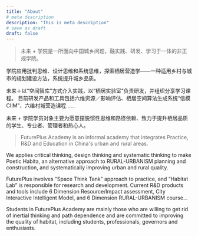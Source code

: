 ```yaml
---
title: "About"
# meta description
description: "This is meta description"
# save as draft
draft: false
---
```


> 未来 + 学院是一所面向中国城乡问题，融实践、研发、学习于一体的非正规学院。

学院应用批判思维、设计思维和系统思维，探索栖居营造学——一种适用乡村与城市的规划建设方法，系统提升城乡品质。

未来＋以“空间智库”方式介入实践，以“栖居实验室”负责研发，并组织分享学习课程。
目前研发产品和工具包括六维资源／影响评估、栖居空间算法生成系统“信模 CIIM”、六维村城营造课程......

未来 + 学院学员对象主要为愿意摆脱惯性思维和路径依赖、致力于提升栖居品质的学生、专业者、管理者和热心人。



> FuturePlus Academy is an informal academy that integrates Practice, R&D and Education in China's urban and rural areas. 

We applies critical thinking, design thinking and systematic thinking to make Poetic Habita, an alternative approach to RURAL-URBANISM planning and construction, and systematically improving urban and rural quality. 

FuturePlus involves “Space Think Tank” approach to practice, and “Habitat Lab” is responsible for research and development. 
Current R&D products and tools include 6 Dimension Resource/Impact assessment, City Interactive Intelligent Model, and 6 Dimension RURAL-URBANISM course...

Students in FuturePlus Academy are mainly those who are willing to get rid of inertial thinking and path dependence and are committed to improving the quality of habitat, including students, professionals, governors and enthusiasts.